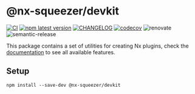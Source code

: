 # @nx-squeezer/devkit <!-- omit in toc -->

[![CI](https://github.com/nx-squeezer/squeezer/actions/workflows/ci.yml/badge.svg)](https://github.com/nx-squeezer/squeezer/actions/workflows/ci.yml) [![npm latest version](https://img.shields.io/npm/v/@nx-squeezer/devkit/latest.svg)](https://www.npmjs.com/package/@nx-squeezer/devkit) [![CHANGELOG](https://img.shields.io/badge/CHANGELOG--orange.svg)](https://github.com/nx-squeezer/squeezer/blob/main/packages/devkit/CHANGELOG.md) [![codecov](https://codecov.io/gh/nx-squeezer/squeezer/branch/main/graph/badge.svg)](https://codecov.io/gh/nx-squeezer/squeezer) ![renovate](https://img.shields.io/badge/maintaied%20with-renovate-blue?logo=renovatebot) ![semantic-release](https://img.shields.io/badge/%20%20%F0%9F%93%A6%F0%9F%9A%80-semantic--release-e10079.svg)

This package contains a set of utilities for creating Nx plugins, check the [documentation](https://nx-squeezer.github.io/squeezer/packages/devkit) to see all available features.

## Setup <!-- omit in toc -->

```shell
npm install --save-dev @nx-squeezer/devkit
```
